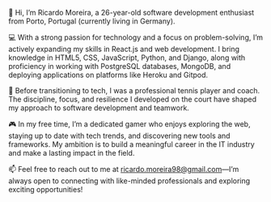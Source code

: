 👋 Hi, I’m Ricardo Moreira, a 26-year-old software development enthusiast from Porto, Portugal (currently living in Germany).

💻 With a strong passion for technology and a focus on problem-solving, I’m actively expanding my skills in React.js and web development. I bring knowledge in HTML5, CSS, JavaScript, Python, and Django, along with proficiency in working with PostgreSQL databases, MongoDB, and deploying applications on platforms like Heroku and Gitpod.

🎾 Before transitioning to tech, I was a professional tennis player and coach. The discipline, focus, and resilience I developed on the court have shaped my approach to software development and teamwork.

🎮 In my free time, I’m a dedicated gamer who enjoys exploring the web, staying up to date with tech trends, and discovering new tools and frameworks. My ambition is to build a meaningful career in the IT industry and make a lasting impact in the field.

📫 Feel free to reach out to me at ricardo.moreira98@gmail.com—I’m always open to connecting with like-minded professionals and exploring exciting opportunities!
